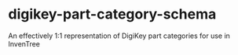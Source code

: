 # digikey-part-category-schema
An effectively 1:1 representation of DigiKey part categories for use in InvenTree
